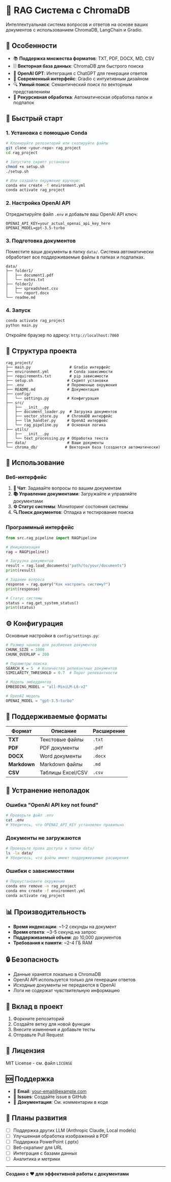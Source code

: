 # 🤖 RAG Система с ChromaDB

Интеллектуальная система вопросов и ответов на основе ваших документов с использованием ChromaDB, LangChain и Gradio.

## 🌟 Особенности

- 📚 **Поддержка множества форматов**: TXT, PDF, DOCX, MD, CSV
- 🗄️ **Векторная база данных**: ChromaDB для быстрого поиска
- 🤖 **OpenAI GPT**: Интеграция с ChatGPT для генерации ответов
- 🎨 **Современный интерфейс**: Gradio с интуитивным дизайном
- 🔍 **Умный поиск**: Семантический поиск по векторным представлениям
- 📁 **Рекурсивная обработка**: Автоматическая обработка папок и подпапок

## 🚀 Быстрый старт

### 1. Установка с помощью Conda

```bash
# Клонируйте репозиторий или скопируйте файлы
git clone <your-repo> rag_project
cd rag_project

# Запустите скрипт установки
chmod +x setup.sh
./setup.sh

# Или создайте окружение вручную:
conda env create -f environment.yml
conda activate rag_project
```

### 2. Настройка OpenAI API

Отредактируйте файл `.env` и добавьте ваш OpenAI API ключ:

```env
OPENAI_API_KEY=your_actual_openai_api_key_here
OPENAI_MODEL=gpt-3.5-turbo
```

### 3. Подготовка документов

Поместите ваши документы в папку `data/`. Система автоматически обработает все поддерживаемые файлы в папках и подпапках.

```
data/
├── folder1/
│   ├── document1.pdf
│   └── notes.txt
├── folder2/
│   ├── spreadsheet.csv
│   └── report.docx
└── readme.md
```

### 4. Запуск

```bash
conda activate rag_project
python main.py
```

Откройте браузер по адресу: `http://localhost:7860`

## 📁 Структура проекта

```
rag_project/
├── main.py                 # Gradio интерфейс
├── environment.yml         # Conda зависимости  
├── requirements.txt        # pip зависимости
├── setup.sh               # Скрипт установки
├── .env                   # Переменные окружения
├── README.md              # Документация
├── config/
│   └── settings.py        # Конфигурация
├── src/
│   ├── __init__.py
│   ├── document_loader.py  # Загрузка документов
│   ├── vector_store.py    # ChromaDB интерфейс
│   ├── llm_handler.py     # OpenAI интерфейс
│   └── rag_pipeline.py    # Основная логика
├── utils/
│   ├── __init__.py
│   └── text_processing.py # Обработка текста
├── data/                  # Ваши документы
└── chroma_db/            # Векторная база (создается автоматически)
```

## 🎯 Использование

### Веб-интерфейс

1. **💬 Чат**: Задавайте вопросы по вашим документам
2. **📚 Управление документами**: Загружайте и управляйте документами
3. **⚙️ Статус системы**: Мониторинг состояния системы
4. **🔍 Поиск документов**: Отладка и тестирование поиска

### Программный интерфейс

```python
from src.rag_pipeline import RAGPipeline

# Инициализация
rag = RAGPipeline()

# Загрузка документов
result = rag.load_documents("path/to/your/documents")
print(result)

# Задание вопроса
response = rag.query("Как настроить систему?")
print(response)

# Статус системы
status = rag.get_system_status()
print(status)
```

## ⚙️ Конфигурация

Основные настройки в `config/settings.py`:

```python
# Размер чанков для разбиения документов
CHUNK_SIZE = 1000
CHUNK_OVERLAP = 200

# Параметры поиска
SEARCH_K = 5  # Количество релевантных документов
SIMILARITY_THRESHOLD = 0.7  # Порог релевантности

# Модель эмбеддингов
EMBEDDING_MODEL = "all-MiniLM-L6-v2"

# OpenAI модель
OPENAI_MODEL = "gpt-3.5-turbo"
```

## 🔧 Поддерживаемые форматы

| Формат | Описание | Расширение |
|--------|----------|------------|
| **TXT** | Текстовые файлы | `.txt` |
| **PDF** | PDF документы | `.pdf` |
| **DOCX** | Word документы | `.docx` |
| **Markdown** | Markdown файлы | `.md` |
| **CSV** | Таблицы Excel/CSV | `.csv` |

## 🚨 Устранение неполадок

### Ошибка "OpenAI API key not found"
```bash
# Проверьте файл .env
cat .env
# Убедитесь, что OPENAI_API_KEY установлен правильно
```

### Документы не загружаются
```bash
# Проверьте права доступа к папке data/
ls -la data/
# Убедитесь, что файлы имеют поддерживаемые расширения
```

### Ошибки с зависимостями
```bash
# Переустановите окружение
conda env remove -n rag_project
conda env create -f environment.yml
conda activate rag_project
```

## 📊 Производительность

- **Время индексации**: ~1-2 секунды на документ
- **Время ответа**: ~3-5 секунд на запрос
- **Поддерживаемый объем**: до 10,000 документов
- **Требования к памяти**: ~2-4 ГБ RAM

## 🔒 Безопасность

- Данные хранятся локально в ChromaDB
- OpenAI API используется только для генерации ответов
- Исходные документы не передаются в OpenAI
- Логи не содержат чувствительную информацию

## 🤝 Вклад в проект

1. Форкните репозиторий
2. Создайте ветку для новой функции
3. Внесите изменения и добавьте тесты
4. Отправьте Pull Request

## 📝 Лицензия

MIT License - см. файл `LICENSE`

## 🆘 Поддержка

- 📧 **Email**: your-email@example.com
- 💬 **Issues**: Создайте issue в GitHub
- 📖 **Документация**: См. комментарии в коде

## 🚀 Планы развития

- [ ] Поддержка других LLM (Anthropic Claude, Local models)
- [ ] Улучшенная обработка изображений в PDF
- [ ] Поддержка PowerPoint (.pptx)
- [ ] Веб-скрапинг для URL
- [ ] Интеграция с базами данных
- [ ] Аналитика и метрики

---

**Создано с ❤️ для эффективной работы с документами**